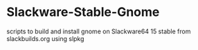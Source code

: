 # Slackware-Stable-Gnome
scripts to build and install gnome on Slackware64 15 stable from slackbuilds.org using slpkg
